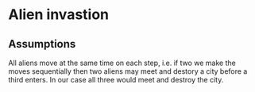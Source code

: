# Alien invastion

## Assumptions
All aliens move at the same time on each step, i.e. if two we make the moves sequentially then two aliens may meet and destory a city before a third enters. In our case all three would meet and destroy the city.
